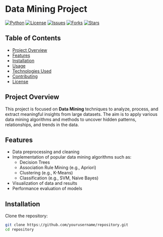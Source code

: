 # Data Mining Project

[![Python](https://img.shields.io/badge/Python-3.x-blue.svg)](https://www.python.org/downloads/)
[![License](https://img.shields.io/badge/License-MIT-green.svg)](LICENSE)
[![Issues](https://img.shields.io/github/issues/yourusername/repository.svg)](https://github.com/yourusername/repository/issues)
[![Forks](https://img.shields.io/github/forks/yourusername/repository.svg)](https://github.com/yourusername/repository/network/members)
[![Stars](https://img.shields.io/github/stars/yourusername/repository.svg)](https://github.com/yourusername/repository/stargazers)

## Table of Contents
- [Project Overview](#project-overview)
- [Features](#features)
- [Installation](#installation)
- [Usage](#usage)
- [Technologies Used](#technologies-used)
- [Contributing](#contributing)
- [License](#license)

## Project Overview

This project is focused on **Data Mining** techniques to analyze, process, and extract meaningful insights from large datasets. The aim is to apply various data mining algorithms and methods to uncover hidden patterns, relationships, and trends in the data.

## Features
- Data preprocessing and cleaning
- Implementation of popular data mining algorithms such as:
  - Decision Trees
  - Association Rule Mining (e.g., Apriori)
  - Clustering (e.g., K-Means)
  - Classification (e.g., SVM, Naive Bayes)
- Visualization of data and results
- Performance evaluation of models

## Installation

Clone the repository:
```bash
git clone https://github.com/yourusername/repository.git
cd repository
